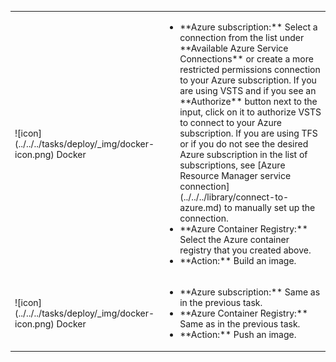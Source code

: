 <table><tr>
<td>![icon](../../../tasks/deploy/_img/docker-icon.png) Docker
</td>
<td><ul>
<li>**Azure subscription:** Select a connection from the list under **Available Azure Service Connections** or create a more restricted permissions connection to your Azure subscription. 
If you are using VSTS and if you see an **Authorize** button next to the input, click on it to authorize VSTS to connect to your Azure subscription.
If you are using TFS or if you do not see the desired Azure subscription in the list of subscriptions, see [Azure Resource Manager service connection](../../../library/connect-to-azure.md) to manually set up the connection.
</li>
<li>**Azure Container Registry:** Select the Azure container registry that you created above.
</li>
<li>**Action:** Build an image.
</li>
</ul></td>
</tr>
<tr>
<td>![icon](../../../tasks/deploy/_img/docker-icon.png) Docker
</td>
</td>
<td><ul>
<li>**Azure subscription:** Same as in the previous task.
</li>
<li>**Azure Container Registry:** Same as in the previous task.
</li>
<li>**Action:** Push an image.
</li>
</ul></td>
</tr></table>
